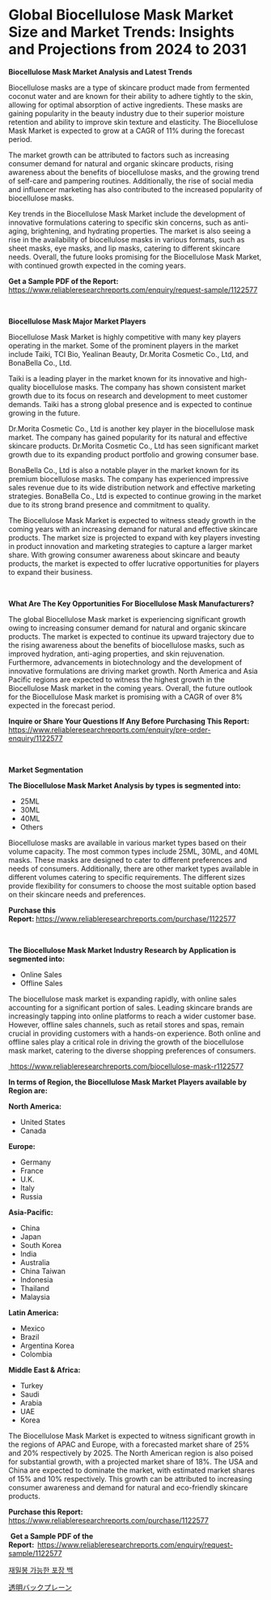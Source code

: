 <p><h1>Global Biocellulose Mask Market Size and Market Trends: Insights and Projections from 2024 to 2031</h1></p><p><strong>Biocellulose Mask Market Analysis and Latest Trends</strong></p>
<p><p>Biocellulose masks are a type of skincare product made from fermented coconut water and are known for their ability to adhere tightly to the skin, allowing for optimal absorption of active ingredients. These masks are gaining popularity in the beauty industry due to their superior moisture retention and ability to improve skin texture and elasticity. The Biocellulose Mask Market is expected to grow at a CAGR of 11% during the forecast period.</p><p>The market growth can be attributed to factors such as increasing consumer demand for natural and organic skincare products, rising awareness about the benefits of biocellulose masks, and the growing trend of self-care and pampering routines. Additionally, the rise of social media and influencer marketing has also contributed to the increased popularity of biocellulose masks.</p><p>Key trends in the Biocellulose Mask Market include the development of innovative formulations catering to specific skin concerns, such as anti-aging, brightening, and hydrating properties. The market is also seeing a rise in the availability of biocellulose masks in various formats, such as sheet masks, eye masks, and lip masks, catering to different skincare needs. Overall, the future looks promising for the Biocellulose Mask Market, with continued growth expected in the coming years.</p></p>
<p><strong>Get a Sample PDF of the Report:&nbsp;</strong> <a href="https://www.reliableresearchreports.com/enquiry/request-sample/1122577">https://www.reliableresearchreports.com/enquiry/request-sample/1122577</a></p>
<p>&nbsp;</p>
<p><strong>Biocellulose Mask Major Market Players</strong></p>
<p><p>Biocellulose Mask Market is highly competitive with many key players operating in the market. Some of the prominent players in the market include Taiki, TCI Bio, Yealinan Beauty, Dr.Morita Cosmetic Co., Ltd, and BonaBella Co., Ltd.</p><p>Taiki is a leading player in the market known for its innovative and high-quality biocellulose masks. The company has shown consistent market growth due to its focus on research and development to meet customer demands. Taiki has a strong global presence and is expected to continue growing in the future.</p><p>Dr.Morita Cosmetic Co., Ltd is another key player in the biocellulose mask market. The company has gained popularity for its natural and effective skincare products. Dr.Morita Cosmetic Co., Ltd has seen significant market growth due to its expanding product portfolio and growing consumer base.</p><p>BonaBella Co., Ltd is also a notable player in the market known for its premium biocellulose masks. The company has experienced impressive sales revenue due to its wide distribution network and effective marketing strategies. BonaBella Co., Ltd is expected to continue growing in the market due to its strong brand presence and commitment to quality.</p><p>The Biocellulose Mask Market is expected to witness steady growth in the coming years with an increasing demand for natural and effective skincare products. The market size is projected to expand with key players investing in product innovation and marketing strategies to capture a larger market share. With growing consumer awareness about skincare and beauty products, the market is expected to offer lucrative opportunities for players to expand their business.</p></p>
<p>&nbsp;</p>
<p><strong>What Are The Key Opportunities For Biocellulose Mask Manufacturers?</strong></p>
<p><p>The global Biocellulose Mask market is experiencing significant growth owing to increasing consumer demand for natural and organic skincare products. The market is expected to continue its upward trajectory due to the rising awareness about the benefits of biocellulose masks, such as improved hydration, anti-aging properties, and skin rejuvenation. Furthermore, advancements in biotechnology and the development of innovative formulations are driving market growth. North America and Asia Pacific regions are expected to witness the highest growth in the Biocellulose Mask market in the coming years. Overall, the future outlook for the Biocellulose Mask market is promising with a CAGR of over 8% expected in the forecast period.</p></p>
<p><strong>Inquire or Share Your Questions If Any Before Purchasing This Report:</strong> <a href="https://www.reliableresearchreports.com/enquiry/pre-order-enquiry/1122577">https://www.reliableresearchreports.com/enquiry/pre-order-enquiry/1122577</a></p>
<p>&nbsp;</p>
<p><strong>Market Segmentation</strong></p>
<p><strong>The Biocellulose Mask Market Analysis by types is segmented into:</strong></p>
<p><ul><li>25ML</li><li>30ML</li><li>40ML</li><li>Others</li></ul></p>
<p><p>Biocellulose masks are available in various market types based on their volume capacity. The most common types include 25ML, 30ML, and 40ML masks. These masks are designed to cater to different preferences and needs of consumers. Additionally, there are other market types available in different volumes catering to specific requirements. The different sizes provide flexibility for consumers to choose the most suitable option based on their skincare needs and preferences.</p></p>
<p><strong>Purchase this Report:&nbsp;</strong><a href="https://www.reliableresearchreports.com/purchase/1122577">https://www.reliableresearchreports.com/purchase/1122577</a></p>
<p>&nbsp;</p>
<p><strong>The Biocellulose Mask Market Industry Research by Application is segmented into:</strong></p>
<p><ul><li>Online Sales</li><li>Offline Sales</li></ul></p>
<p><p>The biocellulose mask market is expanding rapidly, with online sales accounting for a significant portion of sales. Leading skincare brands are increasingly tapping into online platforms to reach a wider customer base. However, offline sales channels, such as retail stores and spas, remain crucial in providing customers with a hands-on experience. Both online and offline sales play a critical role in driving the growth of the biocellulose mask market, catering to the diverse shopping preferences of consumers.</p></p>
<p><a href="https://www.reliableresearchreports.com/biocellulose-mask-r1122577">&nbsp;https://www.reliableresearchreports.com/biocellulose-mask-r1122577</a></p>
<p><strong>In terms of Region, the Biocellulose Mask Market Players available by Region are:</strong></p>
<p>
    <p> <strong> North America: </strong>
        <ul>
            <li>United States</li>
            <li>Canada</li>
        </ul>
        </p> 
    <p> <strong> Europe: </strong>
        <ul>
            <li>Germany</li>
            <li>France</li>
            <li>U.K.</li>
            <li>Italy</li>
            <li>Russia</li>
        </ul>
        </p> 
    <p> <strong> Asia-Pacific: </strong>
        <ul>
            <li>China</li>
            <li>Japan</li>
            <li>South Korea</li>
            <li>India</li>
            <li>Australia</li>
            <li>China Taiwan</li>
            <li>Indonesia</li>
            <li>Thailand</li>
            <li>Malaysia</li>
        </ul>
        </p> 
    <p> <strong> Latin America: </strong>
        <ul>
            <li>Mexico</li>
            <li>Brazil</li>
            <li>Argentina Korea</li>
            <li>Colombia</li>
        </ul>
        </p> 
    <p> <strong> Middle East & Africa: </strong>
        <ul>
            <li>Turkey</li>
            <li>Saudi</li>
            <li>Arabia</li>
            <li>UAE</li>
            <li>Korea</li>
        </ul>
    </p>
    </p>
<p><p>The Biocellulose Mask Market is expected to witness significant growth in the regions of APAC and Europe, with a forecasted market share of 25% and 20% respectively by 2025. The North American region is also poised for substantial growth, with a projected market share of 18%. The USA and China are expected to dominate the market, with estimated market shares of 15% and 10% respectively. This growth can be attributed to increasing consumer awareness and demand for natural and eco-friendly skincare products.</p></p>
<p><strong>Purchase this Report: </strong><a href="https://www.reliableresearchreports.com/purchase/1122577">https://www.reliableresearchreports.com/purchase/1122577</a></p>
<p>&nbsp;<strong>Get a Sample PDF of the Report:&nbsp;&nbsp;</strong><a href="https://www.reliableresearchreports.com/enquiry/request-sample/1122577">https://www.reliableresearchreports.com/enquiry/request-sample/1122577</a></p>
<p><strong></strong></p>
<p><p><a href="https://medium.com/@samosirajalah8_76538/%EC%9E%AC%EA%B0%80%EB%B4%89%EC%A7%80-%ED%8F%AC%EC%9E%A5-%EC%8B%9C%EC%9E%A5-%EC%A1%B0%EC%82%AC-%EB%B0%8F-%EC%82%B0%EC%97%85-%EC%A7%84%ED%99%94-%EB%B0%8F-2031%EB%85%84%EA%B9%8C%EC%A7%80%EC%9D%98-%EC%98%88%EC%B8%A1-9781972ea44a">재밀봉 가능한 포장 백</a></p><p><a href="https://medium.com/@pedrogers56456/2024%E5%B9%B4%E3%81%8B%E3%82%892031%E5%B9%B4%E3%81%BE%E3%81%A7%E3%81%AE%E6%9C%9F%E9%96%93%E3%81%AE%E3%82%AF%E3%82%99%E3%83%AD%E3%83%BC%E3%83%8F%E3%82%99%E3%83%AB%E9%80%8F%E6%98%8E%E3%81%AA%E3%83%95%E3%82%99%E3%83%A9%E3%83%83%E3%82%AF%E3%83%95%E3%82%9A%E3%83%AC%E3%83%BC%E3%83%B3%E5%B8%82%E5%A0%B4%E3%81%AE%E6%A9%9F%E4%BC%9A%E3%81%A8%E4%BA%88%E6%B8%AC-6cfc60dac4b0">透明バックプレーン</a></p></p>